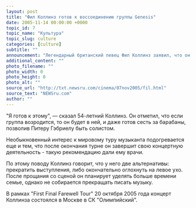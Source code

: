 ```yaml
---
layout: post
title: "Фил Коллинз готов к воссоединению группы Genesis"
date: 2005-11-14 00:00:00 +0000
topic_id: 7
topic_name: "Культура"
topic_slug: culture
categories: [culture]
subtitle: ""
announcement: "Легендарный британский певец Фил Коллинз заявил, что он готов к возрождению группы Genesis. В настоящее время музыкант проводит мировое гастрольное турне \"First Final Farewell Tour\", сообщает Reuters."
additional_content: ""
photo_filename: ""
photo_width: 0
photo_height: 0
photo_alt: ""
source_url: "http://txt.newsru.com/cinema/07nov2005/fil.html"
source_text: "NEWSru.com"
author: ""
---
```

"Я готов к этому", &mdash; сказал 54-летний Коллинз. Он отметил, что если группа возродится, то он будет в ней, и даже готов сесть за барабаны, позволив Питеру Гэбриелу быть солистом.

Необыкновенный интерес к мировому туру музыканта подогревается еще и тем, что после окончания турне он завершит свою концертную деятельность - такую рекомендацию дали ему врачи.

По этому поводу Коллинз говорит, что у него две альтернативы: прекратить выступления, либо окончательно оглохнуть на левое ухо. После прощания со сценой он планирует уделять больше времени семье, однако не собирается прекращать писать музыку.

В рамках "First Final Farewell Tour" 20 октября 2005 года концерт Коллинза состоялся в Москве в СК "Олимпийский".
